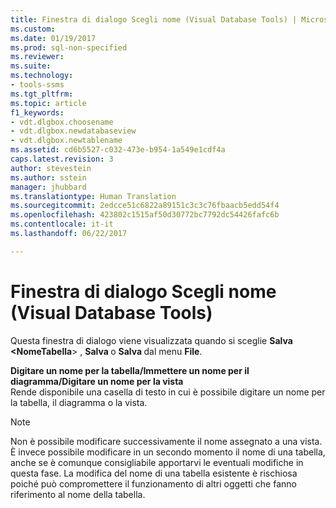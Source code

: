 ```yaml
---
title: Finestra di dialogo Scegli nome (Visual Database Tools) | Microsoft Docs
ms.custom: 
ms.date: 01/19/2017
ms.prod: sql-non-specified
ms.reviewer: 
ms.suite: 
ms.technology:
- tools-ssms
ms.tgt_pltfrm: 
ms.topic: article
f1_keywords:
- vdt.dlgbox.choosename
- vdt.dlgbox.newdatabaseview
- vdt.dlgbox.newtablename
ms.assetid: cd6b5527-c032-473e-b954-1a549e1cdf4a
caps.latest.revision: 3
author: stevestein
ms.author: sstein
manager: jhubbard
ms.translationtype: Human Translation
ms.sourcegitcommit: 2edcce51c6822a89151c3c3c76fbaacb5edd54f4
ms.openlocfilehash: 423802c1515af50d30772bc7792dc54426fafc6b
ms.contentlocale: it-it
ms.lasthandoff: 06/22/2017

---
```

# <a name="choose-name-dialog-box-visual-database-tools"></a>Finestra di dialogo Scegli nome (Visual Database Tools)
Questa finestra di dialogo viene visualizzata quando si sceglie **Salva \<NomeTabella**> , **Salva <DiagramName>** o **Salva <ViewName>** dal menu **File**.  
  
**Digitare un nome per la tabella/Immettere un nome per il diagramma/Digitare un nome per la vista**  
Rende disponibile una casella di testo in cui è possibile digitare un nome per la tabella, il diagramma o la vista.  
  
> [!NOTE]  
> Non è possibile modificare successivamente il nome assegnato a una vista. È invece possibile modificare in un secondo momento il nome di una tabella, anche se è comunque consigliabile apportarvi le eventuali modifiche in questa fase. La modifica del nome di una tabella esistente è rischiosa poiché può compromettere il funzionamento di altri oggetti che fanno riferimento al nome della tabella.  
  

